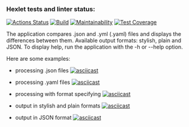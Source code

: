 ### Hexlet tests and linter status:
[![Actions Status](https://github.com/DireElf/java-project-lvl2/workflows/hexlet-check/badge.svg)](https://github.com/DireElf/java-project-lvl2/actions)
[![Build](https://github.com/DireElf/java-project-lvl2/actions/workflows/build.yml/badge.svg)](https://github.com/DireElf/java-project-lvl2/actions/workflows/build.yml)
[![Maintainability](https://api.codeclimate.com/v1/badges/89e7cece654c1bb65528/maintainability)](https://codeclimate.com/github/DireElf/java-project-lvl2/maintainability)
[![Test Coverage](https://api.codeclimate.com/v1/badges/89e7cece654c1bb65528/test_coverage)](https://codeclimate.com/github/DireElf/java-project-lvl2/test_coverage)

The application compares .json and .yml (.yaml) files and displays the differences between them. Available output formats: stylish, plain and JSON. To display help, run the application with the -h or --help option. 

Here are some examples:
- processing .json files
[![asciicast](https://asciinema.org/a/ocAf0Sskqqnnnrd6v8OqPmqXe.svg)](https://asciinema.org/a/ocAf0Sskqqnnnrd6v8OqPmqXe)

- processing .yaml files
[![asciicast](https://asciinema.org/a/aIv2dEfuTOJtb2no6HkX8fOlv.svg)](https://asciinema.org/a/aIv2dEfuTOJtb2no6HkX8fOlv)

- processing with format specifying
[![asciicast](https://asciinema.org/a/aSOfPVJ3PVjgxFUiGa9RourKz.svg)](https://asciinema.org/a/aSOfPVJ3PVjgxFUiGa9RourKz)

- output in stylish and plain formats
[![asciicast](https://asciinema.org/a/mDUyd1nNdwxH9GSu2PlZmBrmp.svg)](https://asciinema.org/a/mDUyd1nNdwxH9GSu2PlZmBrmp)

- output in JSON format
[![asciicast](https://asciinema.org/a/Q79IHm6JDAddUh5EdmVwMpzGf.svg)](https://asciinema.org/a/Q79IHm6JDAddUh5EdmVwMpzGf)
